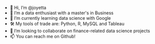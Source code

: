 - 👋 Hi, I’m @joyetta
- 👀 I’m a data enthusiast with a master's in Business   
- 🌱 I’m currently learning data science with Google
- 🛠 My tools of trade are: Python, R, MySQL and Tableau
- 💞️ I’m looking to collaborate on finance-related data science projects
- 📫 You can reach me on Github!

<!---
joyetta/joyetta is a ✨ special ✨ repository because its `README.md` (this file) appears on your GitHub profile.
You can click the Preview link to take a look at your changes.
--->
